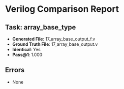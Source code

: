 
# Verilog Comparison Report

## Task: array_base_type
- **Generated File**: 17_array_base_output_f.v
- **Ground Truth File**: 17_array_base_output.v
- **Identical**: Yes
- **Pass@1**: 1.000

## Errors
- None
